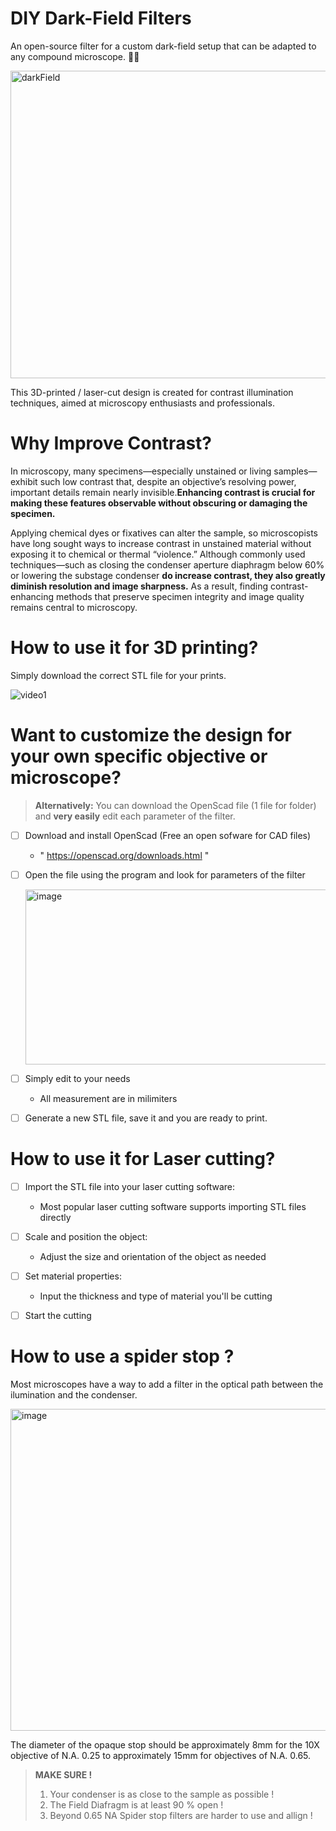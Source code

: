 # DIY Dark-Field Filters

An open-source filter for a custom dark-field setup that can be adapted to any compound microscope. 🔬🔬


<img width="596" height="492" alt="darkField" src="https://github.com/user-attachments/assets/7791672a-8085-40e6-8876-64e5ee794fde" />


This 3D-printed / laser-cut design is created for contrast illumination techniques, aimed at microscopy enthusiasts and professionals.


# Why Improve Contrast?

In microscopy, many specimens—especially unstained or living samples—exhibit such low contrast that, despite an objective’s resolving power, important details remain nearly invisible.**Enhancing contrast is crucial for making these features observable without obscuring or damaging the specimen.**

Applying chemical dyes or fixatives can alter the sample, so microscopists have long sought ways to increase contrast in unstained material without exposing it to chemical or thermal “violence.” Although commonly used techniques—such as closing the condenser aperture diaphragm below 60% or lowering the substage condenser **do increase contrast, they also greatly diminish resolution and image sharpness.** As a result, finding contrast-enhancing methods that preserve specimen integrity and image quality remains central to microscopy.

# How to use it for 3D printing?


Simply download the correct STL file for your prints.



![video1](https://github.com/user-attachments/assets/3f7def72-e6ca-41c2-bca9-49981f7a2a8b)

# Want to customize the design for your own specific objective or microscope?

> **Alternatively:**
>  You can download the OpenScad file (1 file for folder) and **very easily** edit each parameter of the filter.
 
- [ ] Download and install OpenScad (Free an open sofware for CAD files)
   - " https://openscad.org/downloads.html "
- [ ] Open the file using the program and look for parameters of the filter

    <img width="800" height="280" alt="image" src="https://github.com/user-attachments/assets/2b5b19a5-1e32-407a-8524-bd4192ad69ff" />

- [ ] Simply edit to your needs
   - All measurement are in milimiters
- [ ] Generate a new STL file, save it and you are ready to print.



# How to use it for Laser cutting?

- [ ] Import the STL file into your laser cutting software:
   - Most popular laser cutting software supports importing STL files directly

- [ ] Scale and position the object:
   - Adjust the size and orientation of the object as needed

- [ ] Set material properties:
   - Input the thickness and type of material you'll be cutting
- [ ] Start the cutting 

# How to use a spider stop ?

Most microscopes have a way to add a filter in the optical path between the ilumination and the condenser.

<img width="1741" height="515" alt="image" src="https://github.com/user-attachments/assets/11bfb982-eb0a-4e83-ace3-359706c6d1ca" />

The diameter of the opaque stop should be approximately 8mm for the 10X objective of N.A. 0.25 to approximately 15mm for objectives of N.A. 0.65.

> **MAKE SURE !**
>  1. Your condenser is as close to the sample as possible !
>  2. The Field Diafragm is at least 90 % open !
>  3. Beyond 0.65 NA Spider stop filters are harder to use and allign !



